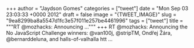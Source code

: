 
+++
author = "Jaydson Gomes"
categories = ["tweet"]
date = "Mon Sep 03 23:03:33 +0000 2012"
draft = false
image = "{TWEET_IMAGE}"
slug = "9ea8299ba8a5547d1fc3e57f011e257be4461996"
tags = ["tweet"]
title = """RT @mozhacks: Announcing ..."""
+++
RT @mozhacks: Announcing the No JavaScript Challenge winners: @van100j, @stripTM, Ondřej Žára, @bernarddeluna, and halls-of-valhalla htt ...
